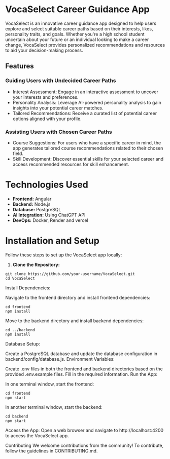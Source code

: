 # VocaSelect Career Guidance App

VocaSelect is an innovative career guidance app designed to help users explore and select suitable career paths based on their interests, likes, personality traits, and goals. Whether you're a high school student uncertain about your future or an individual looking to make a career change, VocaSelect provides personalized recommendations and resources to aid your decision-making process.

## Features

### Guiding Users with Undecided Career Paths
- Interest Assessment: Engage in an interactive assessment to uncover your interests and preferences.
- Personality Analysis: Leverage AI-powered personality analysis to gain insights into your potential career matches.
- Tailored Recommendations: Receive a curated list of potential career options aligned with your profile.


### Assisting Users with Chosen Career Paths

- Course Suggestions: For users who have a specific career in mind, the app generates tailored course recommendations related to their chosen field.
- Skill Development: Discover essential skills for your selected career and access recommended resources for skill enhancement.

# Technologies Used

- **Frontend:** Angular
- **Backend:** Node.js
- **Database:** PostgreSQL
- **AI Integration:** Using ChatGPT API
- **DevOps:** Docker, Render and vercel

# Installation and Setup

Follow these steps to set up the VocaSelect app locally:

1. **Clone the Repository:**
```
git clone https://github.com/your-username/VocaSelect.git
cd VocaSelect
```

Install Dependencies:

Navigate to the frontend directory and install frontend dependencies:
```
cd frontend
npm install
```

Move to the backend directory and install backend dependencies:
```
cd ../backend
npm install
```
Database Setup:

Create a PostgreSQL database and update the database configuration in backend/config/database.js.
Environment Variables:

Create .env files in both the frontend and backend directories based on the provided .env.example files. Fill in the required information.
Run the App:

In one terminal window, start the frontend:
```
cd frontend
npm start
```
In another terminal window, start the backend:
```
cd backend
npm start
```
Access the App:
Open a web browser and navigate to http://localhost:4200 to access the VocaSelect app.

Contributing
We welcome contributions from the community! To contribute, follow the guidelines in CONTRIBUTING.md.
